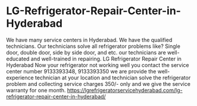 # LG-Refrigerator-Repair-Center-in-Hyderabad
  We have many service centers in Hyderabad.  We have the qualified technicians. Our technicians solve all refrigerator problems like? Single door, double door, side by side door, and etc. our technicians are well-educated and well-trained in repairing. LG Refrigerator Repair Center in Hyderabad Now your refrigerator not working well you contact the service center number 9133393348, 9133393350 we are provide the well-experience technician at your location and technician solve the refrigerator problem and collecting service charges 350/- only and we give the service warranty for one month. https://lgrefrigeratorservicehyderabad.com/lg-refrigerator-repair-center-in-hyderabad/
